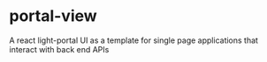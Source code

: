 # portal-view
A react light-portal UI as a template for single page applications that interact with back end APIs
